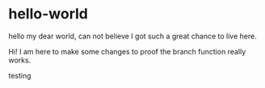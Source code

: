 # hello-world
hello my dear world, can not believe I got such a great chance to live here.

Hi! I am here to make some changes to proof the branch function really works.

testing
